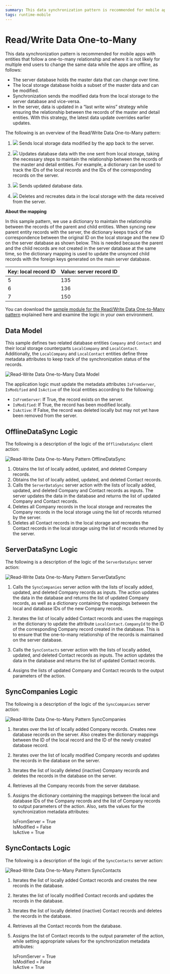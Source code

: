 ```yaml
---
summary: This data synchronization pattern is recommended for mobile apps with entities that follow a one-to-many relationship and where it is not likely for multiple end users to change the same data while the apps are offline.
tags: runtime-mobile
---
```


# Read/Write Data One-to-Many

This data synchronization pattern is recommended for mobile apps with entities that follow a one-to-many relationship and where it is not likely for multiple end users to change the same data while the apps are offline, as follows:

* The server database holds the master data that can change over time.
* The local storage database holds a subset of the master data and can be modified.
* Synchronization sends the modified data from the local storage to the server database and vice-versa.
* In the server, data is updated in a “last write wins” strategy while ensuring the relationship between the records of the master and detail entities. With this strategy, the latest data update overrides earlier updates.

The following is an overview of the Read/Write Data One-to-Many pattern:

1. ![](images/icon-client.png) Sends local storage data modified by the app back to the server.

1. ![](images/icon-server.png) Updates database data with the one sent from local storage, taking the necessary steps to maintain the relationship between the records of the master and detail entities. For example, a dictionary can be used to track the IDs of the local records and the IDs of the corresponding records on the server.

1. ![](images/icon-server.png) Sends updated database data. 

1. ![](images/icon-client.png) Deletes and recreates data in the local storage with the data received from the server.


**About the mapping**

In this sample pattern, we use a dictionary to maintain the relationship between the records of the parent and child entities. When syncing new parent entity records with the server, the dictionary keeps track of the correspondence between the original ID on the local storage and the new ID on the server database as shown below. This is needed because the parent and the child records are not created in the server database at the same time, so the dictionary mapping is used to update the unsynced child records with the foreign keys generated on the main server database.

Key: local record ID | Value: server record ID
---------------------|------------------------
5                    | 135
6                    | 136
7                    | 150

You can download the [sample module for the Read/Write Data One-to-Many pattern](http://www.outsystems.com/forge/component/1638/Offline+Data+Sync+Patterns/) explained here and examine the logic in your own environment.


## Data Model

This sample defines two related database entities `Company` and `Contact` and their local storage counterparts `LocalCompany` and `LocalContact`. Additionally, the `LocalCompany` and `LocalContact` entities define three metadata attributes to keep track of the synchronization status of the records.

![Read-Write Data One-to-Many Data Model](images/read-write-data-one-to-many-data-model.png)

The application logic must update the metadata attributes `IsFromServer`, `IsModified` and `IsActive` of the local entities according to the following:

* `IsFromServer`: If True, the record exists on the server.
* `IsModified`: If True, the record has been modified locally.
* `IsActive`: If False, the record was deleted locally but may not yet have been removed from the server. 


## OfflineDataSync Logic

The following is a description of the logic of the `OfflineDataSync` client action:

![Read-Write Data One-to-Many Pattern OfflineDataSync](images/read-write-data-one-to-many-offlinedatasync.png)

1. Obtains the list of locally added, updated, and deleted Company records.
1. Obtains the list of locally added, updated, and deleted Contact records.
1. Calls the `ServerDataSync` server action with the lists of locally added, updated, and deleted Company and Contact records as inputs. The server updates the data in the database and returns the list of updated Company and Contact records.
1. Deletes all Company records in the local storage and recreates the Company records in the local storage using the list of records returned by the server.
1. Deletes all Contact records in the local storage and recreates the Contact records in the local storage using the list of records returned by the server.


## ServerDataSync Logic

The following is a description of the logic of the `ServerDataSync` server action:

![Read-Write Data One-to-Many Pattern ServerDataSync](images/read-write-data-one-to-many-serverdatasync.png)

1. Calls the `SyncCompanies` server action with the lists of locally added, updated, and deleted Company records as inputs. The action updates the data in the database and returns the list of updated Company records, as well as a dictionary containing the mappings between the local and database IDs of the new Company records.

1. Iterates the list of locally added Contact records and uses the mappings in the dictionary to update the attribute `LocalContact.CompanyId` to the ID of the corresponding Company record created in the database. This is to ensure that the one-to-many relationship of the records is maintained on the server database.

1. Calls the `SyncContacts` server action with the lists of locally added, updated, and deleted Contact records as inputs. The action updates the data in the database and returns the list of updated Contact records.

1. Assigns the lists of updated Company and Contact records to the output parameters of the action.


## SyncCompanies Logic

The following is a description of the logic of the `SyncCompanies` server action:

![Read-Write Data One-to-Many Pattern SyncCompanies](images/read-write-data-one-to-many-synccompanies.png)

1. Iterates over the list of locally added Company records. Creates new database records on the server. Also creates the dictionary mappings between the ID of the local record and the ID of the newly created database record.

1. Iterates over the list of locally modified Company records and updates the records in the database on the server.

1. Iterates the list of locally deleted (inactive) Company records and deletes the records in the database on the server.

1. Retrieves all the Company records from the server database.

1. Assigns the dictionary containing the mappings between the local and database IDs of the Company records and the list of Company records to output parameters of the action. Also, sets the values for the synchronization metadata attributes:

    IsFromServer = True  
    IsModified = False  
    IsActive = True


## SyncContacts Logic

The following is a description of the logic of the `SyncContacts` server action:

![Read-Write Data One-to-Many Pattern SyncContacts](images/read-write-data-one-to-many-synccontacts.png)

1. Iterates the list of locally added Contact records and creates the new records in the database.

1. Iterates the list of locally modified Contact records and updates the records in the database.

1. Iterates the list of locally deleted (inactive) Contact records and deletes the records in the database.

1. Retrieves all the Contact records from the database.

1. Assigns the list of Contact records to the output parameter of the action, while setting appropriate values for the synchronization metadata attributes:

    IsFromServer = True  
    IsModified = False  
    IsActive = True
